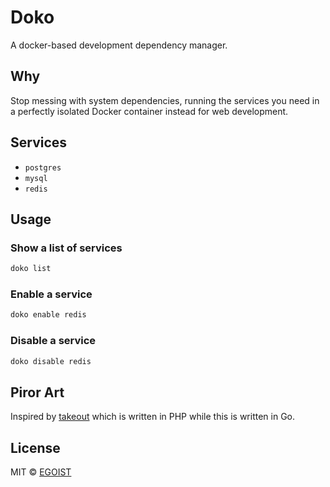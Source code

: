 # Doko

A docker-based development dependency manager.

## Why

Stop messing with system dependencies, running the services you need in a perfectly isolated Docker container instead for web development.

## Services

- `postgres`
- `mysql`
- `redis`

## Usage

### Show a list of services

```bash
doko list
```

### Enable a service

```bash
doko enable redis
```

### Disable a service

```bash
doko disable redis
```

## Piror Art

Inspired by [takeout](https://github.com/tightenco/takeout) which is written in PHP while this is written in Go.

## License

MIT &copy; [EGOIST](https://github.com/sponsors/egoist)
